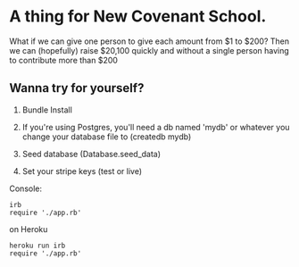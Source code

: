 A thing for New Covenant School.
===
What if we can give one person to give each amount from $1 to $200? Then we can (hopefully) raise $20,100 quickly and without a single person having to contribute more than $200


Wanna try for yourself?
---

1. Bundle Install

2. If you're using Postgres, you'll need a db named 'mydb' or whatever you change your database file to (createdb mydb)

3. Seed database (Database.seed_data)

4. Set your stripe keys (test or live)


Console:

```
irb
require './app.rb'
```

on Heroku
```
heroku run irb
require './app.rb'
```

